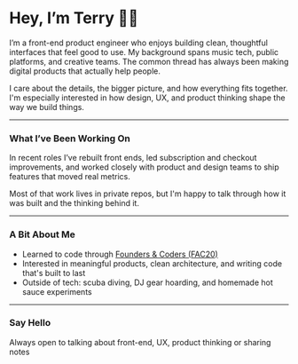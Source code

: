 # Hey, I’m Terry 👋🏾

I’m a front-end product engineer who enjoys building clean, thoughtful interfaces that feel good to use. My background spans music tech, public platforms, and creative teams. The common thread has always been making digital products that actually help people.

I care about the details, the bigger picture, and how everything fits together. I'm especially interested in how design, UX, and product thinking shape the way we build things.

---

### What I’ve Been Working On

In recent roles I’ve rebuilt front ends, led subscription and checkout improvements, and worked closely with product and design teams to ship features that moved real metrics.

Most of that work lives in private repos, but I'm happy to talk through how it was built and the thinking behind it.

---

### A Bit About Me

- Learned to code through [Founders & Coders (FAC20)](https://foundersandcoders.com)  
- Interested in meaningful products, clean architecture, and writing code that's built to last  
- Outside of tech: scuba diving, DJ gear hoarding, and homemade hot sauce experiments

---

### Say Hello

Always open to talking about front-end, UX, product thinking or sharing notes


<!--
**RunGT/rungt** is a ✨ _special_ ✨ repository because its `README.md` (this file) appears on your GitHub profile.

Here are some ideas to get you started:

- 🔭 I’m currently working with Founders and Coders to become an efficient full stack developer
- 🌱 I’m currently learning ...
- 👯 I’m looking to collaborate on ...
- 🤔 I’m looking for help with ...
- 💬 Ask me about ...
- 📫 How to reach me: ...
- 😄 Pronouns: ...
- ⚡ Fun fact: ...
-->
